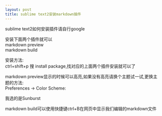 ```yaml
---
layout: post
title: sublime text2安装markdown插件
---
```


sublime text2如何安装插件请自行google

安装下面两个插件就可以<br>
markdown preview<br>
markdown build

安装方法:<br>
ctrl+shift+p 搜 install package,找对应的上面两个插件安装就可以了

markdown preview显示的时候可以高亮,如果没有高亮请换个主题试一试,更换主题的方法:<br>
Preferences -> Color Scheme:

我选的是Sunburst

markdown build可以使用快捷键ctrl+B在网页中显示我们编辑的markdown文件

